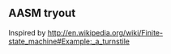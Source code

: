 AASM tryout
---

Inspired by
http://en.wikipedia.org/wiki/Finite-state_machine#Example:_a_turnstile

